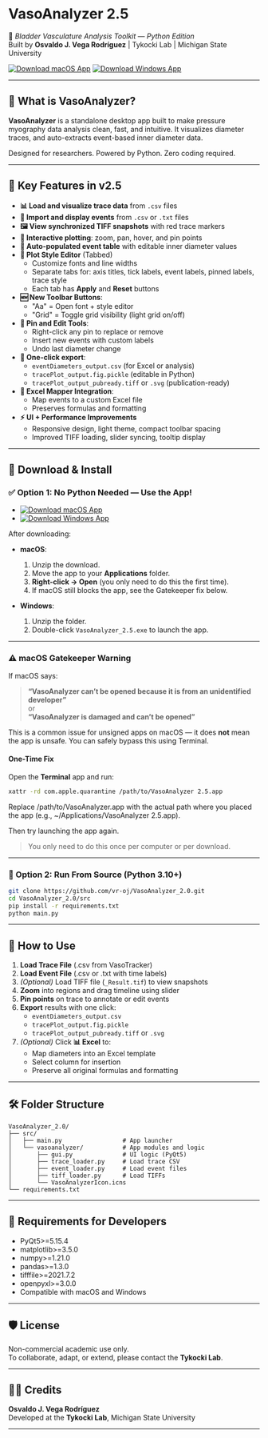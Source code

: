 # VasoAnalyzer 2.5

🧪 *Bladder Vasculature Analysis Toolkit — Python Edition*  
Built by **Osvaldo J. Vega Rodríguez** | Tykocki Lab | Michigan State University

[![Download macOS App](https://img.shields.io/badge/Download-macOS-blue?logo=apple&style=for-the-badge)](https://github.com/vr-oj/VasoAnalyzer/releases/download/v2.5/VasoAnalyzer.2.5.macOS.zip)
[![Download Windows App](https://img.shields.io/badge/Download-Windows-blue?logo=windows&style=for-the-badge)](https://github.com/vr-oj/VasoAnalyzer/releases/download/v2.5/VasoAnalyzer.2.5.Windows.zip)

---

## 🌟 What is VasoAnalyzer?

**VasoAnalyzer** is a standalone desktop app built to make pressure myography data analysis clean, fast, and intuitive. It visualizes diameter traces, and auto-extracts event-based inner diameter data.

Designed for researchers. Powered by Python. Zero coding required.

---

## 🧰 Key Features in v2.5

- **📊 Load and visualize trace data** from `.csv` files
- **📍 Import and display events** from `.csv` or `.txt` files
- **🖼️ View synchronized TIFF snapshots** with red trace markers
- **🧠 Interactive plotting**: zoom, pan, hover, and pin points
- **📏 Auto-populated event table** with editable inner diameter values
- **🎨 Plot Style Editor** (Tabbed)
  - Customize fonts and line widths
  - Separate tabs for: axis titles, tick labels, event labels, pinned labels, trace style
  - Each tab has **Apply** and **Reset** buttons
- **🆕 New Toolbar Buttons**:
  - "Aa" = Open font + style editor
  - "Grid" = Toggle grid visibility (light grid on/off)
- **📌 Pin and Edit Tools**:
  - Right-click any pin to replace or remove
  - Insert new events with custom labels
  - Undo last diameter change
- **🔄 One-click export**:
  - `eventDiameters_output.csv` (for Excel or analysis)
  - `tracePlot_output.fig.pickle` (editable in Python)
  - `tracePlot_output_pubready.tiff` or `.svg` (publication-ready)
- **🧾 Excel Mapper Integration**:
  - Map events to a custom Excel file
  - Preserves formulas and formatting
- **⚡ UI + Performance Improvements**
  - Responsive design, light theme, compact toolbar spacing
  - Improved TIFF loading, slider syncing, tooltip display

---
## 🚀 Download & Install

### ✅ Option 1: No Python Needed — Use the App!

- [![Download macOS App](https://img.shields.io/badge/Download-macOS-blue?logo=apple&style=for-the-badge)](https://github.com/vr-oj/VasoAnalyzer/releases/download/v2.5/VasoAnalyzer.2.5.macOS.zip)
- [![Download Windows App](https://img.shields.io/badge/Download-Windows-blue?logo=windows&style=for-the-badge)](https://github.com/vr-oj/VasoAnalyzer/releases/download/v2.5/VasoAnalyzer.2.5.Windows.zip)

After downloading:

- **macOS**:  
  1. Unzip the download.  
  2. Move the app to your **Applications** folder.  
  3. **Right-click → Open** (you only need to do this the first time).  
  4. If macOS still blocks the app, see the Gatekeeper fix below.

- **Windows**:  
  1. Unzip the folder.  
  2. Double-click `VasoAnalyzer_2.5.exe` to launch the app.

---

### ⚠️ macOS Gatekeeper Warning

If macOS says:

> **“VasoAnalyzer can’t be opened because it is from an unidentified developer”**  
> or  
> **“VasoAnalyzer is damaged and can’t be opened”**

This is a common issue for unsigned apps on macOS — it does **not** mean the app is unsafe. You can safely bypass this using Terminal.

#### One-Time Fix

Open the **Terminal** app and run:

```bash
xattr -rd com.apple.quarantine /path/to/VasoAnalyzer 2.5.app
```
Replace /path/to/VasoAnalyzer.app with the actual path where you placed the app
(e.g., ~/Applications/VasoAnalyzer 2.5.app).

Then try launching the app again.  
> You only need to do this once per computer or per download.
---

### 🧪 Option 2: Run From Source (Python 3.10+)

```bash
git clone https://github.com/vr-oj/VasoAnalyzer_2.0.git
cd VasoAnalyzer_2.0/src
pip install -r requirements.txt
python main.py
```

---

## 👟 How to Use

1. **Load Trace File** (.csv from VasoTracker)
2. **Load Event File** (.csv or .txt with time labels)
3. *(Optional)* Load TIFF file (`_Result.tif`) to view snapshots
4. **Zoom** into regions and drag timeline using slider
5. **Pin points** on trace to annotate or edit events
6. **Export** results with one click:
   - `eventDiameters_output.csv`
   - `tracePlot_output.fig.pickle`
   - `tracePlot_output_pubready.tiff` or `.svg`
7. *(Optional)* Click **📊 Excel** to:
   - Map diameters into an Excel template
   - Select column for insertion
   - Preserve all original formulas and formatting

---

## 🛠️ Folder Structure

```
VasoAnalyzer_2.0/
├── src/
│   ├── main.py                 # App launcher
│   └── vasoanalyzer/           # App modules and logic
│       ├── gui.py              # UI logic (PyQt5)
│       ├── trace_loader.py     # Load trace CSV
│       ├── event_loader.py     # Load event files
│       ├── tiff_loader.py      # Load TIFFs
│       └── VasoAnalyzerIcon.icns
└── requirements.txt
```

---

## 🧪 Requirements for Developers

- PyQt5>=5.15.4
- matplotlib>=3.5.0
- numpy>=1.21.0
- pandas>=1.3.0
- tifffile>=2021.7.2
- openpyxl>=3.0.0
- Compatible with macOS and Windows

---

## 🛡️ License

Non-commercial academic use only.  
To collaborate, adapt, or extend, please contact the **Tykocki Lab**.

---

## 👨‍🔬 Credits

**Osvaldo J. Vega Rodríguez**  
Developed at the **Tykocki Lab**, Michigan State University

---
